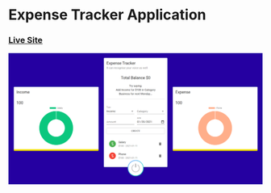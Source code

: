# Expense Tracker Application

### [Live Site](https://expense-tracker-voice-recognition.netlify.app/)

![Expense Tracker Application](https://github.com/Ashutosh-Bhadauriya/Expense-Tracker-with-Voice-Recognition/blob/master/demo.png)
